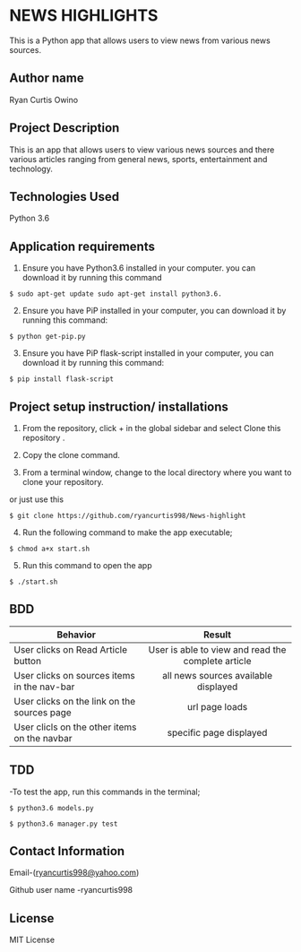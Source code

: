 # NEWS HIGHLIGHTS

This is a Python app that allows users to view news from various news  sources.

## Author name

Ryan Curtis Owino

## Project Description

This is an app that allows users to view various news sources and there various articles ranging from general news, sports, entertainment and  technology.

## Technologies Used

Python 3.6

## Application requirements

1. Ensure you have Python3.6 installed in your computer. you can download it by running this command

`$ sudo apt-get update sudo apt-get install python3.6.`

2. Ensure you have PiP installed in your computer, you can download it by running this command:

`$ python get-pip.py`

3. Ensure you have PiP flask-script installed in your computer, you can download it by running this command:

 `$ pip install flask-script`  

## Project setup instruction/ installations


1. From the repository, click + in the global sidebar and select Clone this repository .

2.  Copy the clone command.

3.  From a terminal window, change to the local directory where you want to clone your repository.

or just use this

`$ git clone https://github.com/ryancurtis998/News-highlight`

4. Run the following command to make the app executable;

`$ chmod a+x start.sh`

5. Run this command to open the app

`$ ./start.sh`


## BDD

| Behavior        | Result |
| ------------- |:----:|
| User clicks on Read Article button | User is able to view and read the complete article |
| User clicks on sources items in the nav-bar | all news sources available displayed|
| User clicks on the link on the sources page | url page loads|
| User clicls on the other items on the navbar| specific page displayed|

## TDD

-To test the app, run this commands in the terminal;

`$ python3.6 models.py`

`$ python3.6 manager.py test`



## Contact Information

Email-(ryancurtis998@yahoo.com)

Github user name -ryancurtis998

## License

MIT License

